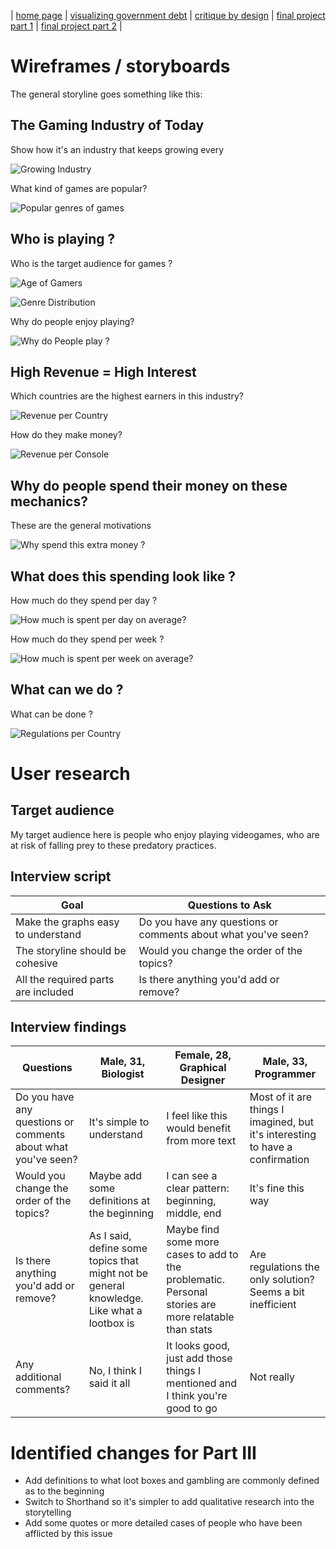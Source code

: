 | [home page](https://h-calderon.github.io/portfolio/) | [visualizing government debt](visualizing-government-debt.md) | [critique by design](critique-by-design.md) | [final project part 1](final-project-part-1.md) | [final project part 2](final-project-part-2.md) |

# Wireframes / storyboards

The general storyline goes something like this:

## The Gaming Industry of Today

Show how it's an industry that keeps growing every 

![Growing Industry](gamersyears.jpg)

What kind of games are popular?

![Popular genres of games](typegame.jpg)

## Who is playing ?

Who is the target audience for games ?

![Age of Gamers](age.jpg)

![Genre Distribution](malegamers.jpg)

Why do people enjoy playing?

![Why do People play ?](whygame.jpg)

## High Revenue = High Interest

Which countries are the highest earners in this industry?

![Revenue per Country](revenuecountry.jpg)

How do they make money?

![Revenue per Console](revenuemobile.jpg)

## Why do people spend their money on these mechanics?

These are the general motivations

![Why spend this extra money ?](motivation.jpg)

## What does this spending look like ?

How much do they spend per day ?

![How much is spent per day on average?](spendday.jpg)

How much do they spend per week ?

![How much is spent per week on average?](spendweek.jpg)

## What can we do ?

What can be done ?

![Regulations per Country](regulations.jpg)

# User research 

## Target audience

My target audience here is people who enjoy playing videogames, who are at risk of falling prey to these predatory practices.

## Interview script

| Goal                              | Questions to Ask                                            |
|-----------------------------------|-------------------------------------------------------------|
|Make the graphs easy to understand |Do you have any questions or comments about what you've seen?|
|The storyline should be cohesive   |Would you change the order of the topics?                    |
|All the required parts are included|Is there anything you'd add or remove?                       |

## Interview findings


| Questions                                                   | Male, 31, Biologist                                                                     | Female, 28, Graphical Designer                                                                     | Male, 33, Programmer                                                           |
|-------------------------------------------------------------|-----------------------------------------------------------------------------------------|----------------------------------------------------------------------------------------------------|--------------------------------------------------------------------------------|
|Do you have any questions or comments about what you've seen?|It's simple to understand                                                                |I feel like this would benefit from more text                                                       |Most of it are things I imagined, but it's interesting to have a confirmation   |
|Would you change the order of the topics?                    |Maybe add some definitions at the beginning                                              |I can see a clear pattern: beginning, middle, end                                                   |It's fine this way                                                              |
|Is there anything you'd add or remove?                       |As I said, define some topics that might not be general knowledge. Like what a lootbox is|Maybe find some more cases to add to the problematic. Personal stories are more relatable than stats|Are regulations the only solution? Seems a bit inefficient                      |
|Any additional comments?                                     |No, I think I said it all                                                                |It looks good, just add those things I mentioned and I think you're good to go                      |Not really                                                                      |


# Identified changes for Part III

* Add definitions to what loot boxes and gambling are commonly defined as to the beginning
* Switch to Shorthand so it's simpler to add qualitative research into the storytelling
* Add some quotes or more detailed cases of people who have been afflicted by this issue


